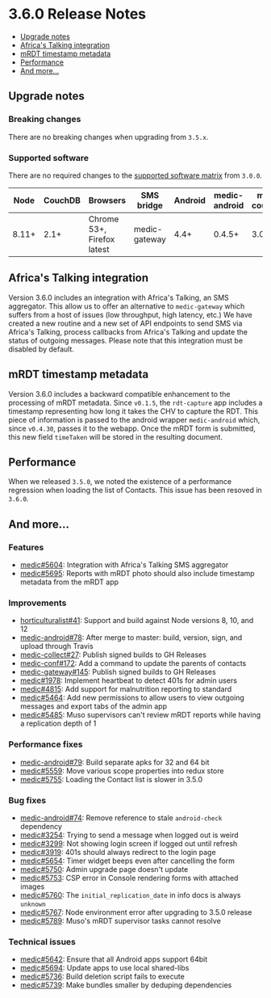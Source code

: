 # 3.6.0 Release Notes

- [Upgrade notes](#upgrade-notes)
- [Africa's Talking integration](#africas-talking-integration)
- [mRDT timestamp metadata](#mrdt-timestamp-metadata)
- [Performance](#performance)
- [And more...](#and-more)

## Upgrade notes

### Breaking changes

There are no breaking changes when upgrading from `3.5.x`.

### Supported software

There are no required changes to the [supported software matrix](https://github.com/medic/medic-docs/blob/master/installation/supported-software.md) from `3.0.0`.

| Node | CouchDB | Browsers | SMS bridge | Android | medic-android | medic-couch2pg |
|----|----|----|----|----|----|---|
| 8.11+ | 2.1+ | Chrome 53+, Firefox latest | medic-gateway | 4.4+ | 0.4.5+ | 3.0+ |

## Africa's Talking integration

Version 3.6.0 includes an integration with Africa's Talking, an SMS aggregator. This allow us to offer an alternative to `medic-gateway` which suffers from a host of issues (low throughput, high latency, etc.) We have created a new routine and a new set of API endpoints to send SMS via Africa's Talking, process callbacks from Africa's Talking and update the status of outgoing messages. Please note that this integration must be disabled by default.

## mRDT timestamp metadata

Version 3.6.0 includes a backward compatible enhancement to the processing of mRDT metadata. Since `v0.1.5`, the `rdt-capture` app includes a timestamp representing how long it takes the CHV to capture the RDT. This piece of information is passed to the android wrapper `medic-android` which, since `v0.4.30`, passes it to the webapp. Once the mRDT form is submitted, this new field `timeTaken` will be stored in the resulting document.

## Performance

When we released `3.5.0`, we noted the existence of a performance regression when loading the list of Contacts. This issue has been resoved in `3.6.0`.

## And more...

### Features

- [medic#5604](https://github.com/medic/medic/issues/5604): Integration with Africa's Talking SMS aggregator
- [medic#5695](https://github.com/medic/medic/issues/5695): Reports with mRDT photo should also include timestamp metadata from the mRDT app

### Improvements

- [horticulturalist#41](https://github.com/medic/horticulturalist/issues/41): Support and build against Node versions 8, 10, and 12
- [medic-android#78](https://github.com/medic/medic-android/issues/78): After merge to master: build, version, sign, and upload through Travis
- [medic-collect#27](https://github.com/medic/medic-collect/issues/27): Publish signed builds to GH Releases
- [medic-conf#172](https://github.com/medic/medic-conf/issues/172): Add a command to update the parents of contacts
- [medic-gateway#145](https://github.com/medic/medic-gateway/issues/145): Publish signed builds to GH Releases
- [medic#1978](https://github.com/medic/medic/issues/1978): Implement heartbeat to detect 401s for admin users
- [medic#4815](https://github.com/medic/medic/issues/4815): Add support for malnutrition reporting to standard
- [medic#5464](https://github.com/medic/medic/issues/5464): Add new permissions to allow users to view outgoing messages and export tabs of the admin app
- [medic#5485](https://github.com/medic/medic/issues/5485): Muso supervisors can't review mRDT reports while having a replication depth of 1

### Performance fixes

- [medic-android#79](https://github.com/medic/medic-android/issues/79): Build separate apks for 32 and 64 bit
- [medic#5559](https://github.com/medic/medic/issues/5559): Move various scope properties into redux store
- [medic#5755](https://github.com/medic/medic/issues/5755): Loading the Contact list is slower in 3.5.0

### Bug fixes

- [medic-android#74](https://github.com/medic/medic-android/issues/74): Remove reference to stale `android-check` dependency
- [medic#3254](https://github.com/medic/medic/issues/3254): Trying to send a message when logged out is weird
- [medic#3299](https://github.com/medic/medic/issues/3299): Not showing login screen if logged out until refresh
- [medic#3919](https://github.com/medic/medic/issues/3919): 401s should always redirect to the login page
- [medic#5654](https://github.com/medic/medic/issues/5654): Timer widget beeps even after cancelling the form
- [medic#5750](https://github.com/medic/medic/issues/5750): Admin upgrade page doesn't update 
- [medic#5753](https://github.com/medic/medic/issues/5753): CSP error in Console rendering forms with attached images
- [medic#5760](https://github.com/medic/medic/issues/5760): The `initial_replication_date` in info docs is always `unknown`
- [medic#5767](https://github.com/medic/medic/issues/5767): Node environment error after upgrading to 3.5.0 release
- [medic#5789](https://github.com/medic/medic/issues/5789): Muso's mRDT supervisor tasks cannot resolve

### Technical issues

- [medic#5642](https://github.com/medic/medic/issues/5642): Ensure that all Android apps support 64bit
- [medic#5694](https://github.com/medic/medic/issues/5694): Update apps to use local shared-libs
- [medic#5736](https://github.com/medic/medic/issues/5736): Build deletion script fails to execute
- [medic#5739](https://github.com/medic/medic/issues/5739): Make bundles smaller by deduping dependencies

